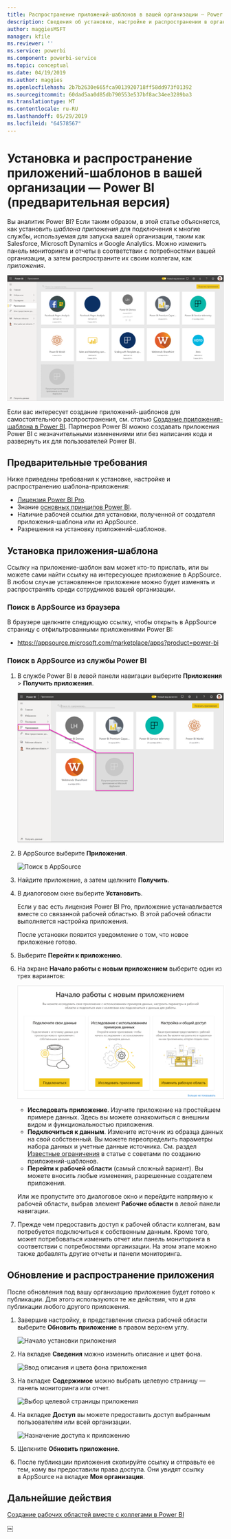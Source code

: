 ```yaml
---
title: Распространение приложений-шаблонов в вашей организации — Power BI (предварительная версия)
description: Сведения об установке, настройке и распространении в организации приложений-шаблонов Power BI.
author: maggiesMSFT
manager: kfile
ms.reviewer: ''
ms.service: powerbi
ms.component: powerbi-service
ms.topic: conceptual
ms.date: 04/19/2019
ms.author: maggies
ms.openlocfilehash: 2b7b2630e665fca9013920718ff58dd973f01392
ms.sourcegitcommit: 60dad5aa0d85db790553e537bf8ac34ee3289ba3
ms.translationtype: MT
ms.contentlocale: ru-RU
ms.lasthandoff: 05/29/2019
ms.locfileid: "64578567"
---
```

# <a name="install-and-distribute-template-apps-in-your-organization---power-bi-preview"></a>Установка и распространение приложений-шаблонов в вашей организации — Power BI (предварительная версия)

Вы аналитик Power BI? Если таким образом, в этой статье объясняется, как установить *шаблона приложения* для подключения к многие службы, используемая для запуска вашей организации, таким как Salesforce, Microsoft Dynamics и Google Analytics. Можно изменить панель мониторинга и отчеты в соответствии с потребностями вашей организации, а затем распространите их своим коллегам, как *приложения*. 

![Установленные приложения Power BI](media/service-template-apps-install-distribute/power-bi-get-apps.png)

Если вас интересует создание приложений-шаблонов для самостоятельного распространения, см. статью [Создание приложения-шаблона в Power BI](service-template-apps-create.md). Партнеров Power BI можно создавать приложения Power BI с незначительными изменениями или без написания кода и развернуть их для пользователей Power BI. 

## <a name="prerequisites"></a>Предварительные требования  

Ниже приведены требования к установке, настройке и распространению шаблона-приложения: 

- [Лицензия Power BI Pro](service-self-service-signup-for-power-bi.md).
- Знание [основных принципов Power BI](service-basic-concepts.md).
- Наличие рабочей ссылки для установки, полученной от создателя приложения-шаблона или из AppSource. 
- Разрешения на установку приложений-шаблонов. 

## <a name="install-a-template-app"></a>Установка приложения-шаблона

Ссылку на приложение-шаблон вам может кто-то прислать, или вы можете сами найти ссылку на интересующее приложение в AppSource. В любом случае установленное приложение можно будет изменять и распространять среди сотрудников вашей организации.

### <a name="search-appsource-from-a-browser"></a>Поиск в AppSource из браузера

В браузере щелкните следующую ссылку, чтобы открыть в AppSource страницу с отфильтрованными приложениями Power BI:

- https://appsource.microsoft.com/marketplace/apps?product=power-bi

### <a name="search-appsource-from-the-power-bi-service"></a>Поиск в AppSource из службы Power BI

1. В службе Power BI в левой панели навигации выберите **Приложения** > **Получить приложения**.

    ![Получить приложения](media/service-template-apps-install-distribute/power-bi-get-apps-arrow.png)

2. В AppSource выберите **Приложения**.

    ![Поиск в AppSource](media/service-template-apps-install-distribute/power-bi-appsource.png)

3. Найдите приложение, а затем щелкните **Получить**.

2. В диалоговом окне выберите **Установить**.

    Если у вас есть лицензия Power BI Pro, приложение устанавливается вместе со связанной рабочей областью. В этой рабочей области выполняется настройка приложения.

    После установки появится уведомление о том, что новое приложение готово. 

3. Выберите **Перейти к приложению**.
4. На экране **Начало работы с новым приложением** выберите один из трех вариантов:

    ![Начало работы с приложением](media/service-template-apps-create/power-bi-template-app-get-started.png)

    - **Исследовать приложение**. Изучите приложение на простейшем примере данных. Здесь вы можете ознакомиться с внешним видом и функциональностью приложения. 
    - **Подключиться к данным**. Измените источник из образца данных на свой собственный. Вы можете переопределить параметры набора данных и учетные данные источника. См. раздел [Известные ограничения](service-template-apps-tips.md#known-limitations) в статье с советами по созданию приложений-шаблонов. 
    - **Перейти к рабочей области** (самый сложный вариант). Вы можете вносить любые изменения, разрешенные создателем приложения.

    Или же пропустите это диалоговое окно и перейдите напрямую к рабочей области, выбрав элемент **Рабочие области** в левой панели навигации.   
 
5. Прежде чем предоставить доступ к рабочей области коллегам, вам потребуется подключиться к собственным данным. Кроме того, может потребоваться изменить отчет или панель мониторинга в соответствии с потребностями организации. На этом этапе можно также добавлять другие отчеты и панели мониторинга.

## <a name="update-and-distribute-the-app"></a>Обновление и распространение приложения

После обновления под вашу организацию приложение будет готово к публикации. Для этого используются те же действия, что и для публикации любого другого приложения. 

1. Завершив настройку, в представлении списка рабочей области выберите **Обновить приложение** в правом верхнем углу.  

    ![Начало установки приложения](media/service-template-apps-install-distribute/power-bi-start-install-app.png)

2. На вкладке **Сведения** можно изменить описание и цвет фона.

   ![Ввод описания и цвета фона приложения](media/service-template-apps-install-distribute/power-bi-install-app-details.png)

3. На вкладке **Содержимое** можно выбрать целевую страницу — панель мониторинга или отчет.

   ![Выбор целевой страницы приложения](media/service-template-apps-install-distribute/power-bi-install-app-content.png)

4. На вкладке **Доступ** вы можете предоставить доступ выбранным пользователям или всей организации.  

   ![Назначение доступа к приложению](media/service-template-apps-install-distribute/power-bi-install-access.png)

5. Щелкните **Обновить приложение**. 

6. После публикации приложения скопируйте ссылку и отправьте ее тем, кому вы предоставили права доступа. Они увидят ссылку в AppSource на вкладке **Моя организация**.

## <a name="next-steps"></a>Дальнейшие действия 

[Создание рабочих областей вместе с коллегами в Power BI](service-create-workspaces.md)





￼ 

 
